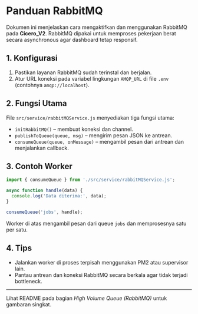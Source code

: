 # Panduan RabbitMQ

Dokumen ini menjelaskan cara mengaktifkan dan menggunakan RabbitMQ pada **Cicero_V2**. RabbitMQ dipakai untuk memproses pekerjaan berat secara asynchronous agar dashboard tetap responsif.

## 1. Konfigurasi

1. Pastikan layanan RabbitMQ sudah terinstal dan berjalan.
2. Atur URL koneksi pada variabel lingkungan `AMQP_URL` di file `.env` (contohnya `amqp://localhost`).

## 2. Fungsi Utama

File `src/service/rabbitMQService.js` menyediakan tiga fungsi utama:

- `initRabbitMQ()` – membuat koneksi dan channel.
- `publishToQueue(queue, msg)` – mengirim pesan JSON ke antrean.
- `consumeQueue(queue, onMessage)` – mengambil pesan dari antrean dan menjalankan callback.

## 3. Contoh Worker

```javascript
import { consumeQueue } from './src/service/rabbitMQService.js';

async function handle(data) {
  console.log('Data diterima:', data);
}

consumeQueue('jobs', handle);
```

Worker di atas mengambil pesan dari queue `jobs` dan memprosesnya satu per satu.

## 4. Tips

- Jalankan worker di proses terpisah menggunakan PM2 atau supervisor lain.
- Pantau antrean dan koneksi RabbitMQ secara berkala agar tidak terjadi bottleneck.

---
Lihat README pada bagian *High Volume Queue (RabbitMQ)* untuk gambaran singkat.
